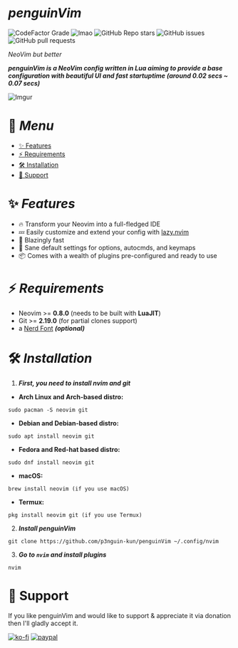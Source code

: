 # ***penguinVim***





![CodeFactor Grade](https://img.shields.io/codefactor/grade/github/p3nguin-kun/penguinVim?color=d65d0e&style=for-the-badge)
![lmao](https://img.shields.io/github/repo-size/p3nguin-kun/penguinVim?color=458588&style=for-the-badge)
![GitHub Repo stars](https://img.shields.io/github/stars/p3nguin-kun/penguinVim?color=ebdbb2&style=for-the-badge)
![GitHub issues](https://img.shields.io/github/issues/p3nguin-kun/penguinVim?color=cc241d&style=for-the-badge)
![GitHub pull requests](https://img.shields.io/github/issues-pr/p3nguin-kun/penguinVim?color=689d6a&style=for-the-badge)



*NeoVim but better*

***penguinVim is a NeoVim config written in Lua aiming to provide a base configuration with beautiful UI and fast startuptime (around 0.02 secs ~ 0.07 secs)***

![Imgur](https://i.imgur.com/Oj2b6ec.png)


# 📑 ***Menu***

- [✨ Features](#-features)
- [⚡ Requirements](#-requirements)
- [🛠️ Installation](#-installation)
- [💝 Support](#-support)

# ✨ ***Features***

- 🔥 Transform your Neovim into a full-fledged IDE
- 💤 Easily customize and extend your config with [lazy.nvim](https://github.com/folke/lazy.nvim)
- 🚀 Blazingly fast
- 🧹 Sane default settings for options, autocmds, and keymaps
- 📦 Comes with a wealth of plugins pre-configured and ready to use



# ⚡️ ***Requirements***

- Neovim >= **0.8.0** (needs to be built with **LuaJIT**)
- Git >= **2.19.0** (for partial clones support)
- a [Nerd Font](https://www.nerdfonts.com/) **_(optional)_**



# 🛠️ ***Installation***
1. ***First, you need to install nvim and git***

- **Arch Linux and Arch-based distro:**
```
sudo pacman -S neovim git
```

- **Debian and Debian-based distro:**
```
sudo apt install neovim git
```

- **Fedora and Red-hat based distro:**
```
sudo dnf install neovim git
```
- **macOS:**
```
brew install neovim (if you use macOS)
```

- **Termux:**
```
pkg install neovim git (if you use Termux)
```

2. ***Install penguinVim***
```
git clone https://github.com/p3nguin-kun/penguinVim ~/.config/nvim
```

3. ***Go to ```nvim``` and install plugins***
```
nvim
```

# 💝 Support

If you like penguinVim and would like to support & appreciate it via donation then I'll gladly accept it.

[![ko-fi](https://ko-fi.com/img/githubbutton_sm.svg)](https://ko-fi.com/C0C6LA1W6)
[![paypal](https://camo.githubusercontent.com/fd64c51a4afd8b4e2b84479f9a2b654084602bd15f25ab31cbd7a679d73d129a/68747470733a2f2f696d672e736869656c64732e696f2f62616467652f50617950616c2d3030343537433f7374796c653d666f722d7468652d6261646765266c6f676f3d70617970616c266c6f676f436f6c6f723d7768697465)](https://paypal.me/p3nguinkun)
